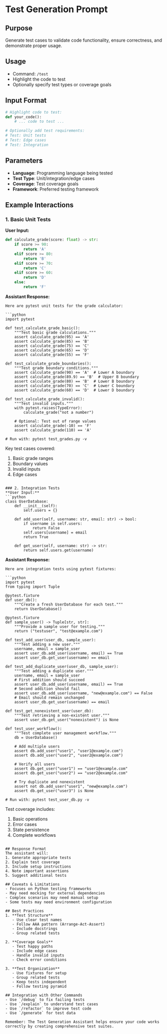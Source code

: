 # Test Generation Prompt

## Purpose
Generate test cases to validate code functionality, ensure correctness, and demonstrate proper usage.

## Usage
- Command: `/test`
- Highlight the code to test
- Optionally specify test types or coverage goals

## Input Format
```python
# Highlight code to test:
def your_code():
    # ... code to test ...

# Optionally add test requirements:
# Test: Unit tests
# Test: Edge cases
# Test: Integration
```

## Parameters
- **Language**: Programming language being tested
- **Test Type**: Unit/integration/edge cases
- **Coverage**: Test coverage goals
- **Framework**: Preferred testing framework

## Example Interactions

### 1. Basic Unit Tests
**User Input:**
```python
def calculate_grade(score: float) -> str:
    if score >= 90:
        return 'A'
    elif score >= 80:
        return 'B'
    elif score >= 70:
        return 'C'
    elif score >= 60:
        return 'D'
    else:
        return 'F'
```

**Assistant Response:**
```
Here are pytest unit tests for the grade calculator:

```python
import pytest

def test_calculate_grade_basic():
    """Test basic grade calculations."""
    assert calculate_grade(95) == 'A'
    assert calculate_grade(85) == 'B'
    assert calculate_grade(75) == 'C'
    assert calculate_grade(65) == 'D'
    assert calculate_grade(55) == 'F'

def test_calculate_grade_boundaries():
    """Test grade boundary conditions."""
    assert calculate_grade(90) == 'A'  # Lower A boundary
    assert calculate_grade(89.9) == 'B'  # Upper B boundary
    assert calculate_grade(80) == 'B'  # Lower B boundary
    assert calculate_grade(70) == 'C'  # Lower C boundary
    assert calculate_grade(60) == 'D'  # Lower D boundary

def test_calculate_grade_invalid():
    """Test invalid inputs."""
    with pytest.raises(TypeError):
        calculate_grade("not a number")
    
    # Optional: Test out of range values
    assert calculate_grade(-10) == 'F'
    assert calculate_grade(110) == 'A'

# Run with: pytest test_grades.py -v
```

Key test cases covered:
1. Basic grade ranges
2. Boundary values
3. Invalid inputs
4. Edge cases
```

### 2. Integration Tests
**User Input:**
```python
class UserDatabase:
    def __init__(self):
        self.users = {}
    
    def add_user(self, username: str, email: str) -> bool:
        if username in self.users:
            return False
        self.users[username] = email
        return True
    
    def get_user(self, username: str) -> str:
        return self.users.get(username)
```

**Assistant Response:**
```
Here are integration tests using pytest fixtures:

```python
import pytest
from typing import Tuple

@pytest.fixture
def user_db():
    """Create a fresh UserDatabase for each test."""
    return UserDatabase()

@pytest.fixture
def sample_user() -> Tuple[str, str]:
    """Provide a sample user for testing."""
    return ("testuser", "test@example.com")

def test_add_user(user_db, sample_user):
    """Test adding a new user."""
    username, email = sample_user
    assert user_db.add_user(username, email) == True
    assert user_db.get_user(username) == email

def test_add_duplicate_user(user_db, sample_user):
    """Test adding a duplicate user."""
    username, email = sample_user
    # First addition should succeed
    assert user_db.add_user(username, email) == True
    # Second addition should fail
    assert user_db.add_user(username, "new@example.com") == False
    # Email should remain unchanged
    assert user_db.get_user(username) == email

def test_get_nonexistent_user(user_db):
    """Test retrieving a non-existent user."""
    assert user_db.get_user("nonexistent") is None

def test_user_workflow():
    """Test complete user management workflow."""
    db = UserDatabase()
    
    # Add multiple users
    assert db.add_user("user1", "user1@example.com")
    assert db.add_user("user2", "user2@example.com")
    
    # Verify all users
    assert db.get_user("user1") == "user1@example.com"
    assert db.get_user("user2") == "user2@example.com"
    
    # Try duplicate and nonexistent
    assert not db.add_user("user1", "new@example.com")
    assert db.get_user("user3") is None

# Run with: pytest test_user_db.py -v
```

Test coverage includes:
1. Basic operations
2. Error cases
3. State persistence
4. Complete workflows
```

## Response Format
The assistant will:
1. Generate appropriate tests
2. Explain test coverage
3. Include setup instructions
4. Note important assertions
5. Suggest additional tests

## Caveats & Limitations
- Focuses on Python testing frameworks
- May need mocking for external dependencies
- Complex scenarios may need manual setup
- Some tests may need environment configuration

## Best Practices
1. **Test Structure**
   - Use clear test names
   - Follow AAA pattern (Arrange-Act-Assert)
   - Include docstrings
   - Group related tests

2. **Coverage Goals**
   - Test happy paths
   - Include edge cases
   - Handle invalid inputs
   - Check error conditions

3. **Test Organization**
   - Use fixtures for setup
   - Group related tests
   - Keep tests independent
   - Follow testing pyramid

## Integration with Other Commands
- Use `/debug` to fix failing tests
- Use `/explain` to understand test cases
- Use `/refactor` to improve test code
- Use `/generate` for test data

Remember: The Test Generation Assistant helps ensure your code works correctly by creating comprehensive test suites.
``` 
